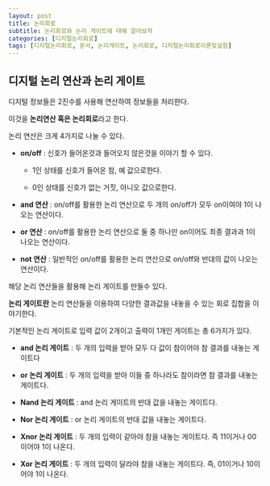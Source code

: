 ```yaml
---
layout: post
title: 논리회로
subtitle: 논리회로와 논리 게이트에 대해 알아보자
categories: [디지털논리회로]
tags: [디지털논리회로, 문서, 논리게이트, 논리회로, 디지털논리회로이론및실험]
---  
```


## 디지털 논리 연산과 논리 게이트   
   
디지털 정보들은 2진수를 사용해 연산하여 정보들을 처리한다.    
   
이것을 **논리연산 혹은 논리회로**라고 한다.   
   
논리 연산은 크게 4가지로 나눌 수 있다.   
   
+ **on/off** : 신호가 들어온것과 들어오지 않은것을 이야기 할 수 있다.   
   
   + 1인 상태를 신호가 들어온 참, 예 값으로한다.   
      
   + 0인 상태를 신호가 없는 거짓, 아니오 값으로한다.   
      
+ **and 연산** : on/off를 활용한 논리 연산으로 두 개의 on/off가 모두 on이여야 1이 나오는 연산이다.   

+ **or 연산** : on/off를 활용한 논리 연산으로  둘 중 하나만 on이어도 최종 결과과 1이 나오는 연산이다.   
   
+ **not 연산** : 일반적인 on/off를 활용한 논리 연산으로 on/off와 반대의 값이 나오는 연산이다.   
   
해당 논리 연산들을 활용해 논리 게이트를 만들수 있다.   

**논리 게이트란** 논리 연산들을 이용하여 다양한 결과값을 내놓을 수 있는 회로 집합을 이야기한다.   
   
기본적인 논리 게이트로 입력 값이 2개이고 출력이 1개인 게이트는 총 6가지가 있다.   

+ **and 논리 게이트** : 두 개의 입력을 받아 모두 다 값이 참이어야 참 결과를 내놓는 게이트다   

+ **or 논리 게이트** :  두 개의 입력을 받아 이들 중 하나라도 참이라면 참 결과를 내놓는 게이트다.   

+ **Nand 논리 게이트** : and 논리 게이트의 반대 값을 내놓는 게이트다.   
   
+ **Nor 논리 게이트** : or 논리 게이트의 반대 값을 내놓는 게이트다.   
   
+ **Xnor 논리 게이트** : 두 개의 입력이 같아야 참을 내놓는 게이트다. 즉 11이거나 00이어야 1이 나온다. 

+ **Xor 논리 게이트** : 두 개의 입력이 달라야 참을 내놓는 게이트다. 즉, 01이거나 10이어야 1이 나온다. 
